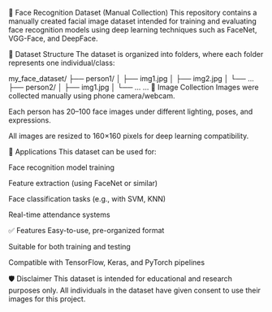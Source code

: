 🧠 Face Recognition Dataset (Manual Collection)
This repository contains a manually created facial image dataset intended for training and evaluating face recognition models using deep learning techniques such as FaceNet, VGG-Face, and DeepFace.

📂 Dataset Structure
The dataset is organized into folders, where each folder represents one individual/class:


my_face_dataset/
├── person1/
│   ├── img1.jpg
│   ├── img2.jpg
│   └── ...
├── person2/
│   ├── img1.jpg
│   └── ...
...
📸 Image Collection
Images were collected manually using phone camera/webcam.

Each person has 20–100 face images under different lighting, poses, and expressions.

All images are resized to 160×160 pixels for deep learning compatibility.

🧰 Applications
This dataset can be used for:

Face recognition model training

Feature extraction (using FaceNet or similar)

Face classification tasks (e.g., with SVM, KNN)

Real-time attendance systems

✅ Features
Easy-to-use, pre-organized format

Suitable for both training and testing

Compatible with TensorFlow, Keras, and PyTorch pipelines

🛡️ Disclaimer
This dataset is intended for educational and research purposes only. All individuals in the dataset have given consent to use their images for this project.
